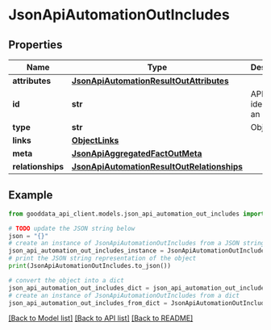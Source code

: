 # JsonApiAutomationOutIncludes


## Properties

Name | Type | Description | Notes
------------ | ------------- | ------------- | -------------
**attributes** | [**JsonApiAutomationResultOutAttributes**](JsonApiAutomationResultOutAttributes.md) |  | 
**id** | **str** | API identifier of an object | 
**type** | **str** | Object type | 
**links** | [**ObjectLinks**](ObjectLinks.md) |  | [optional] 
**meta** | [**JsonApiAggregatedFactOutMeta**](JsonApiAggregatedFactOutMeta.md) |  | [optional] 
**relationships** | [**JsonApiAutomationResultOutRelationships**](JsonApiAutomationResultOutRelationships.md) |  | [optional] 

## Example

```python
from gooddata_api_client.models.json_api_automation_out_includes import JsonApiAutomationOutIncludes

# TODO update the JSON string below
json = "{}"
# create an instance of JsonApiAutomationOutIncludes from a JSON string
json_api_automation_out_includes_instance = JsonApiAutomationOutIncludes.from_json(json)
# print the JSON string representation of the object
print(JsonApiAutomationOutIncludes.to_json())

# convert the object into a dict
json_api_automation_out_includes_dict = json_api_automation_out_includes_instance.to_dict()
# create an instance of JsonApiAutomationOutIncludes from a dict
json_api_automation_out_includes_from_dict = JsonApiAutomationOutIncludes.from_dict(json_api_automation_out_includes_dict)
```
[[Back to Model list]](../README.md#documentation-for-models) [[Back to API list]](../README.md#documentation-for-api-endpoints) [[Back to README]](../README.md)


